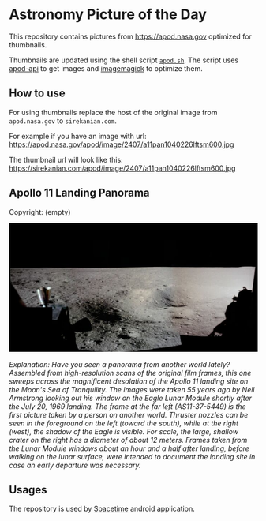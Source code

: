# Astronomy Picture of the Day

This repository contains pictures from https://apod.nasa.gov optimized for thumbnails.

Thumbnails are updated using the shell script [`apod.sh`](apod.sh). The script
uses [apod-api](https://github.com/nasa/apod-api) to get images and [imagemagick](https://imagemagick.org) to
optimize them.

## How to use

For using thumbnails replace the host of the original image from `apod.nasa.gov` to `sirekanian.com`.

For example if you have an image with url:<br>
https://apod.nasa.gov/apod/image/2407/a11pan1040226lftsm600.jpg

The thumbnail url will look like this:<br>
https://sirekanian.com/apod/image/2407/a11pan1040226lftsm600.jpg

## Apollo 11 Landing Panorama

Copyright: (empty)

[![the picture of the day][1]][2]

_Explanation: Have you seen a panorama from another world lately? Assembled from high-resolution scans of the original film frames, this one sweeps across the magnificent desolation of the Apollo 11 landing site on the Moon's Sea of Tranquility. The images were taken 55 years ago by Neil Armstrong looking out his window on the Eagle Lunar Module shortly after the July 20, 1969 landing. The frame at the far left (AS11-37-5449) is the first picture taken by a person on another world. Thruster nozzles can be seen in the foreground on the left (toward the south), while at the right (west), the shadow of the Eagle is visible. For scale, the large, shallow crater on the right has a diameter of about 12 meters. Frames taken from the Lunar Module windows about an hour and a half after landing, before walking on the lunar surface, were intended to document the landing site in case an early departure was necessary._

## Usages

The repository is used by [Spacetime][3] android application.

[1]: image/2407/a11pan1040226lftsm600.jpg

[2]: https://apod.nasa.gov/apod/image/2407/a11pan1040226lftsm600.jpg

[3]: https://github.com/sirekanian/spacetime
